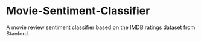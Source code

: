 # Movie-Sentiment-Classifier
A movie review sentiment classifier based on the IMDB ratings dataset from Stanford.
